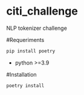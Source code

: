# citi_challenge
NLP tokenizer challenge

#Requeriments
``` python
pip install poetry
```

- python >=3.9

#Installation
```python
poetry install
```